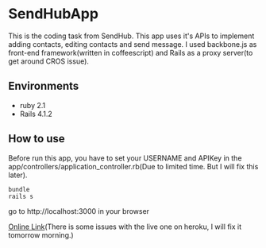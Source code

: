 
SendHubApp
====

This is the coding task from SendHub. This app uses it's APIs to implement adding contacts, editing contacts and send message.
I used backbone.js as front-end framework(written in coffeescript) and Rails as a proxy server(to get around CROS issue).

Environments
-
* ruby 2.1
* Rails 4.1.2

How to use
-
Before run this app, you have to set your USERNAME and APIKey in the app/controllers/application_controller.rb(Due to limited time. But I will fix this later).
```
bundle 
rails s
```
go to http://localhost:3000 in your browser

[Online Link](http://sendhubapp-joeyhu.herokuapp.com/)(There is some issues with the live one on heroku, I will fix it tomorrow morning.)



